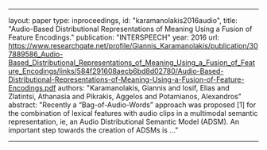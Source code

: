 
---
layout: paper
type: inproceedings,
id: "karamanolakis2016audio",
title: "Audio-Based Distributional Representations of Meaning Using a Fusion of Feature Encodings."
publication: "INTERSPEECH"
year: 2016
url: https://www.researchgate.net/profile/Giannis_Karamanolakis/publication/307889586_Audio-Based_Distributional_Representations_of_Meaning_Using_a_Fusion_of_Feature_Encodings/links/584f291608aecb6bd8d02780/Audio-Based-Distributional-Representations-of-Meaning-Using-a-Fusion-of-Feature-Encodings.pdf
authors: "Karamanolakis, Giannis and Iosif, Elias and Zlatintsi, Athanasia and Pikrakis, Aggelos and Potamianos, Alexandros"
abstract: "Recently a “Bag-of-Audio-Words” approach was proposed [1] for the combination of lexical features with audio clips in a multimodal semantic representation, ie, an Audio Distributional Semantic Model (ADSM). An important step towards the creation of ADSMs is …"

---
